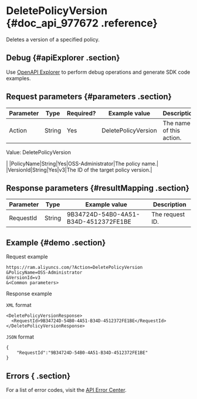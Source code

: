 # DeletePolicyVersion {#doc_api_977672 .reference}

Deletes a version of a specified policy.

## Debug {#apiExplorer .section}

Use [OpenAPI Explorer](https://api.aliyun.com/#product=Ram&api=CreateUser) to perform debug operations and generate SDK code examples.

## Request parameters {#parameters .section}

|Parameter|Type|Required?|Example value|Description|
|---------|----|---------|-------------|-----------|
|Action|String|Yes|DeletePolicyVersion| The name of this action.

 Value: DeletePolicyVersion

 |
|PolicyName|String|Yes|OSS-Administrator|The policy name.|
|VersionId|String|Yes|v3|The ID of the target policy version.|

## Response parameters {#resultMapping .section}

|Parameter|Type|Example value|Description|
|---------|----|-------------|-----------|
|RequestId|String|9B34724D-54B0-4A51-B34D-4512372FE1BE|The request ID.|

## Example {#demo .section}

Request example

``` {#request_demo}
https://ram.aliyuncs.com/?Action=DeletePolicyVersion
&PolicyName=OSS-Administrator
&VersionId=v3
&<Common parameters>
```

Response example

`XML` format

``` {#xml_return_success_demo}
<DeletePolicyVersionResponse>
  <RequestId>9B34724D-54B0-4A51-B34D-4512372FE1BE</RequestId>
</DeletePolicyVersionResponse>
```

`JSON` format

``` {#json_return_success_demo}
{
    "RequestId":"9B34724D-54B0-4A51-B34D-4512372FE1BE"
}
```

## Errors { .section}

For a list of error codes, visit the [API Error Center](https://error-center.alibabacloud.com/status/product/Ram?spm=5176.10421674.0.0.29c5cav7cav7Io).

